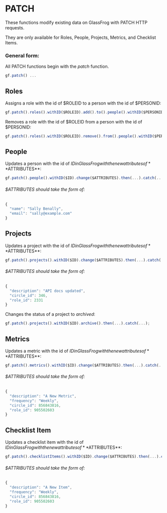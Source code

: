 # PATCH

These functions modify existing data on GlassFrog with PATCH HTTP requests.

They are only available for Roles, People, Projects, Metrics, and Checklist Items.

### General form:

All PATCH functions begin with the *patch* function.

```javascript
gf.patch() ...
```

## Roles

Assigns a role with the id of $ROLEID to a person with the id of $PERSONID:

```javascript
gf.patch().roles().withID($ROLEID).add().to().people().withID($PERSONID).then(...).catch(...);
```

Removes a role with the id of $ROLEID from a person with the id of $PERSONID:

```javascript
gf.patch().roles().withID($ROLEID).remove().from().people().withID($PERSONID).then(...).catch(...);
```

## People

Updates a person with the id of $ID in GlassFrog with the new attributes of **$ATTRIBUTES**:

```javascript
gf.patch().people().withID($ID).change($ATTRIBUTES).then(...).catch(...);
```

###### $ATTRIBUTES should take the form of:

```javascript
{ 
  "name": "Sally Benally", 
  "email": "sally@example.com" 
}
```

## Projects

Updates a project with the id of $ID in GlassFrog with the new attributes of **$ATTRIBUTES**:

```javascript
gf.patch().projects().withID($ID).change($ATTRIBUTES).then(...).catch(...);
```

###### $ATTRIBUTES should take the form of:

```javascript
{ 
  "description": "API docs updated", 
  "circle_id": 346, 
  "role_id": 2331 
}
```

Changes the status of a project to *archived*:

```javascript
gf.patch().projects().withID($ID).archive().then(...).catch(...);
```

## Metrics

Updates a metric with the id of $ID in GlassFrog with the new attributes of **$ATTRIBUTES**:

```javascript
gf.patch().metrics().withID($ID).change($ATTRIBUTES).then(...).catch(...);
```

###### $ATTRIBUTES should take the form of:

```javascript
{
  "description": "A New Metric", 
  "frequency": "Weekly", 
  "circle_id": 856843816, 
  "role_id": 905502603
}
```

## Checklist Item

Updates a checklist item with the id of $ID in GlassFrog with the new attributes of **$ATTRIBUTES**:

```javascript
gf.patch().checklistItems().withID($ID).change($ATTRIBUTES).then(...).catch(...);
```

###### $ATTRIBUTES should take the form of:

```javascript
{
  "description": "A New Item", 
  "frequency": "Weekly", 
  "circle_id": 856843816, 
  "role_id": 905502603
}
```
